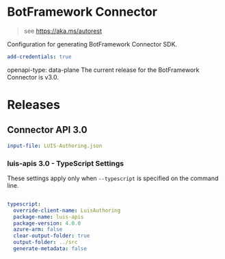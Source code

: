 ﻿# BotFramework Connector

> see https://aka.ms/autorest

Configuration for generating BotFramework Connector SDK.

``` yaml
add-credentials: true
```
openapi-type: data-plane
The current release for the BotFramework Connector is v3.0.

# Releases

## Connector API 3.0

``` yaml
input-file: LUIS-Authoring.json
```

### luis-apis 3.0 - TypeScript Settings
These settings apply only when `--typescript` is specified on the command line.
``` yaml $(typescript)

typescript:
  override-client-name: LuisAuthoring
  package-name: luis-apis
  package-version: 4.0.0
  azure-arm: false
  clear-output-folder: true
  output-folder: ../src
  generate-metadata: false
``` 